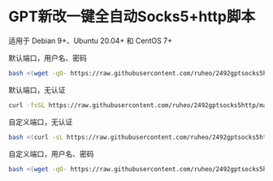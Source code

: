 # GPT新改一键全自动Socks5+http脚本
适用于 Debian 9+、Ubuntu 20.04+ 和 CentOS 7+ 

默认端口，用户名、密码
```bash
bash <(wget -qO- https://raw.githubusercontent.com/ruheo/2492gptsocks5http/main/socks5.sh)
```

默认端口，无认证
```bash
curl -fsSL https://raw.githubusercontent.com/ruheo/2492gptsocks5http/main/socks5.sh | sudo bash -s -- noauth
```

自定义端口，无认证
```bash
bash <(curl -sL https://raw.githubusercontent.com/ruheo/2492gptsocks5http/main/socks5.sh) noauth 端口
```

自定义端口，用户名、密码
```bash
bash <(wget -qO- https://raw.githubusercontent.com/ruheo/2492gptsocks5http/main/socks5.sh) password 端口 用户名 密码
```

